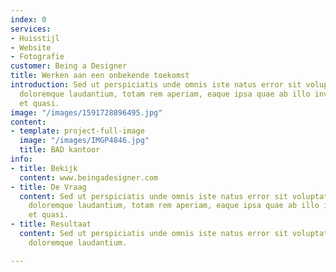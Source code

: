 ```yaml
---
index: 0
services:
- Huisstijl
- Website
- Fotografie
customer: Being a Designer
title: Werken aan een onbekende toekomst
introduction: Sed ut perspiciatis unde omnis iste natus error sit voluptatem accusantium
  doloremque laudantium, totam rem aperiam, eaque ipsa quae ab illo inventore veritatis
  et quasi.
image: "/images/1591728896495.jpg"
content:
- template: project-full-image
  image: "/images/IMGP4846.jpg"
  title: BAD kantoor
info:
- title: Bekijk
  content: www.beingadesigner.com
- title: De Vraag
  content: Sed ut perspiciatis unde omnis iste natus error sit voluptatem accusantium
    doloremque laudantium, totam rem aperiam, eaque ipsa quae ab illo inventore veritatis
    et quasi.
- title: Resultaat
  content: Sed ut perspiciatis unde omnis iste natus error sit voluptatem accusantium
    doloremque laudantium.

---
```

